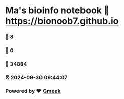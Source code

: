 # Ma's bioinfo notebook :link: https://bionoob7.github.io 
### :page_facing_up: [8](https://bionoob7.github.io/tag.html) 
### :speech_balloon: 0 
### :hibiscus: 34884 
### :alarm_clock: 2024-09-30 09:44:07 
### Powered by :heart: [Gmeek](https://github.com/Meekdai/Gmeek)

